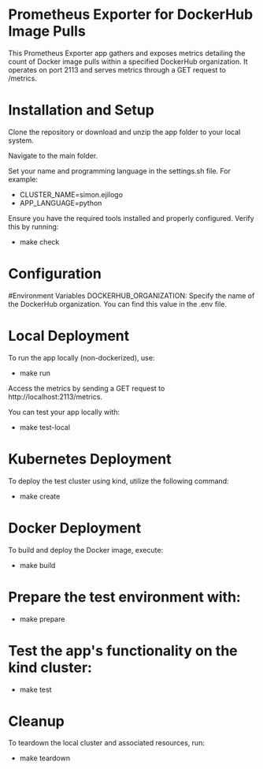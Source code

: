 # Prometheus Exporter for DockerHub Image Pulls

This Prometheus Exporter app gathers and exposes metrics detailing the count of Docker image pulls within a specified DockerHub organization. It operates on port 2113 and serves metrics through a GET request to /metrics.

# Installation and Setup

Clone the repository or download and unzip the app folder to your local system.

Navigate to the main folder.

Set your name and programming language in the settings.sh file. For example:

- CLUSTER_NAME=simon.ejilogo
- APP_LANGUAGE=python

Ensure you have the required tools installed and properly configured. Verify this by running:
- make check

# Configuration

#Environment Variables
DOCKERHUB_ORGANIZATION: Specify the name of the DockerHub organization. You can find this value in the .env file.

# Local Deployment
To run the app locally (non-dockerized), use:
- make run

Access the metrics by sending a GET request to http://localhost:2113/metrics.

You can test your app locally with:
- make test-local

# Kubernetes Deployment
To deploy the test cluster using kind, utilize the following command:
- make create

# Docker Deployment
To build and deploy the Docker image, execute:
- make build

# Prepare the test environment with:
- make prepare

# Test the app's functionality on the kind cluster:
- make test

# Cleanup
To teardown the local cluster and associated resources, run:
- make teardown
